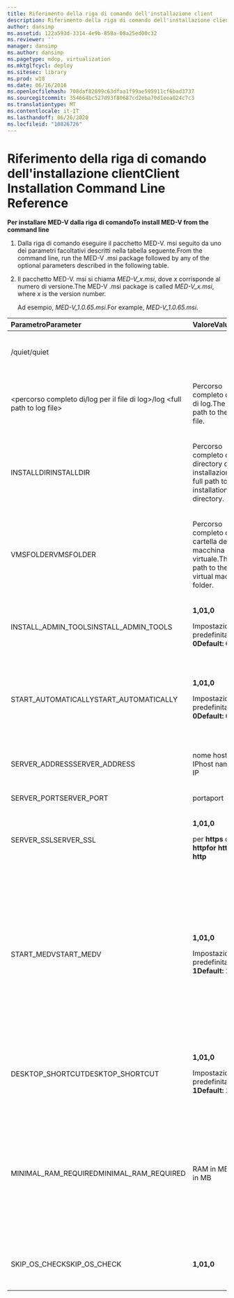 ```yaml
---
title: Riferimento della riga di comando dell'installazione client
description: Riferimento della riga di comando dell'installazione client
author: dansimp
ms.assetid: 122a593d-3314-4e9b-858a-08a25ed00c32
ms.reviewer: ''
manager: dansimp
ms.author: dansimp
ms.pagetype: mdop, virtualization
ms.mktglfcycl: deploy
ms.sitesec: library
ms.prod: w10
ms.date: 06/16/2016
ms.openlocfilehash: 708daf82699c63dfaa1f99ae595911cf6bad3737
ms.sourcegitcommit: 354664bc527d93f80687cd2eba70d1eea024c7c3
ms.translationtype: MT
ms.contentlocale: it-IT
ms.lasthandoff: 06/26/2020
ms.locfileid: "10826726"
---
```

# <span data-ttu-id="87e01-103">Riferimento della riga di comando dell'installazione client</span><span class="sxs-lookup"><span data-stu-id="87e01-103">Client Installation Command Line Reference</span></span>


**<span data-ttu-id="87e01-104">Per installare MED-V dalla riga di comando</span><span class="sxs-lookup"><span data-stu-id="87e01-104">To install MED-V from the command line</span></span>**

1.  <span data-ttu-id="87e01-105">Dalla riga di comando eseguire il pacchetto MED-V. msi seguito da uno dei parametri facoltativi descritti nella tabella seguente.</span><span class="sxs-lookup"><span data-stu-id="87e01-105">From the command line, run the MED-V .msi package followed by any of the optional parameters described in the following table.</span></span>

2.  <span data-ttu-id="87e01-106">Il pacchetto MED-V. msi si chiama *MED-V\_x.msi*, dove *x* corrisponde al numero di versione.</span><span class="sxs-lookup"><span data-stu-id="87e01-106">The MED-V .msi package is called *MED-V\_x.msi*, where *x* is the version number.</span></span>

    <span data-ttu-id="87e01-107">Ad esempio, *MED-V\_1.0.65.msi*.</span><span class="sxs-lookup"><span data-stu-id="87e01-107">For example, *MED-V\_1.0.65.msi*.</span></span>

<table>
<colgroup>
<col width="33%" />
<col width="33%" />
<col width="33%" />
</colgroup>
<thead>
<tr class="header">
<th align="left"><span data-ttu-id="87e01-108">Parametro</span><span class="sxs-lookup"><span data-stu-id="87e01-108">Parameter</span></span></th>
<th align="left"><span data-ttu-id="87e01-109">Valore</span><span class="sxs-lookup"><span data-stu-id="87e01-109">Value</span></span></th>
<th align="left"><span data-ttu-id="87e01-110">Descrizione</span><span class="sxs-lookup"><span data-stu-id="87e01-110">Description</span></span></th>
</tr>
</thead>
<tbody>
<tr class="odd">
<td align="left"><p><span data-ttu-id="87e01-111">/quiet</span><span class="sxs-lookup"><span data-stu-id="87e01-111">/quiet</span></span></p></td>
<td align="left"><p></p></td>
<td align="left"><p><span data-ttu-id="87e01-112">Installazione invisibile all'utente</span><span class="sxs-lookup"><span data-stu-id="87e01-112">Silent installation</span></span></p></td>
</tr>
<tr class="even">
<td align="left"><p><span data-ttu-id="87e01-113">&lt;percorso completo di/log per il file di log&gt;</span><span class="sxs-lookup"><span data-stu-id="87e01-113">/log &lt;full path to log file&gt;</span></span></p></td>
<td align="left"><p><span data-ttu-id="87e01-114">Percorso completo del file di log.</span><span class="sxs-lookup"><span data-stu-id="87e01-114">The full path to the log file.</span></span></p></td>
<td align="left"><p></p></td>
</tr>
<tr class="odd">
<td align="left"><p><span data-ttu-id="87e01-115">INSTALLDIR</span><span class="sxs-lookup"><span data-stu-id="87e01-115">INSTALLDIR</span></span></p></td>
<td align="left"><p><span data-ttu-id="87e01-116">Percorso completo della directory di installazione.</span><span class="sxs-lookup"><span data-stu-id="87e01-116">The full path to the installation directory.</span></span></p></td>
<td align="left"><p></p></td>
</tr>
<tr class="even">
<td align="left"><p><span data-ttu-id="87e01-117">VMSFOLDER</span><span class="sxs-lookup"><span data-stu-id="87e01-117">VMSFOLDER</span></span></p></td>
<td align="left"><p><span data-ttu-id="87e01-118">Percorso completo della cartella della macchina virtuale.</span><span class="sxs-lookup"><span data-stu-id="87e01-118">The full path to the virtual machine folder.</span></span></p></td>
<td align="left"><p></p></td>
</tr>
<tr class="odd">
<td align="left"><p><span data-ttu-id="87e01-119">INSTALL_ADMIN_TOOLS</span><span class="sxs-lookup"><span data-stu-id="87e01-119">INSTALL_ADMIN_TOOLS</span></span></p></td>
<td align="left"><p><strong><span data-ttu-id="87e01-120">1,0</span><span class="sxs-lookup"><span data-stu-id="87e01-120">1,0</span></span></strong></p>
<p><span data-ttu-id="87e01-121">Impostazione predefinita: <strong> 0</span><span class="sxs-lookup"><span data-stu-id="87e01-121">Default: <strong>0</span></span></strong></p></td>
<td align="left"><p><span data-ttu-id="87e01-122">Installa gli strumenti di amministrazione di MED-V.</span><span class="sxs-lookup"><span data-stu-id="87e01-122">Installs MED-V administration tools.</span></span></p></td>
</tr>
<tr class="even">
<td align="left"><p><span data-ttu-id="87e01-123">START_AUTOMATICALLY</span><span class="sxs-lookup"><span data-stu-id="87e01-123">START_AUTOMATICALLY</span></span></p></td>
<td align="left"><p><strong><span data-ttu-id="87e01-124">1,0</span><span class="sxs-lookup"><span data-stu-id="87e01-124">1,0</span></span></strong></p>
<p><span data-ttu-id="87e01-125">Impostazione predefinita: <strong> 0</span><span class="sxs-lookup"><span data-stu-id="87e01-125">Default: <strong>0</span></span></strong></p></td>
<td align="left"><p><span data-ttu-id="87e01-126">Avvia automaticamente il client MED-V ogni volta che l'utente accede a Windows.</span><span class="sxs-lookup"><span data-stu-id="87e01-126">Automatically starts MED-V client every time the user logs on to Windows.</span></span></p></td>
</tr>
<tr class="odd">
<td align="left"><p><span data-ttu-id="87e01-127">SERVER_ADDRESS</span><span class="sxs-lookup"><span data-stu-id="87e01-127">SERVER_ADDRESS</span></span></p></td>
<td align="left"><p><span data-ttu-id="87e01-128">nome host o IP</span><span class="sxs-lookup"><span data-stu-id="87e01-128">host name or IP</span></span></p></td>
<td align="left"><p></p></td>
</tr>
<tr class="even">
<td align="left"><p><span data-ttu-id="87e01-129">SERVER_PORT</span><span class="sxs-lookup"><span data-stu-id="87e01-129">SERVER_PORT</span></span></p></td>
<td align="left"><p><span data-ttu-id="87e01-130">porta</span><span class="sxs-lookup"><span data-stu-id="87e01-130">port</span></span></p></td>
<td align="left"><p></p></td>
</tr>
<tr class="odd">
<td align="left"><p><span data-ttu-id="87e01-131">SERVER_SSL</span><span class="sxs-lookup"><span data-stu-id="87e01-131">SERVER_SSL</span></span></p></td>
<td align="left"><p><strong><span data-ttu-id="87e01-132">1,0</span><span class="sxs-lookup"><span data-stu-id="87e01-132">1,0</span></span></strong></p>
<p><span data-ttu-id="87e01-133">per <strong> https </strong> o <strong> http</span><span class="sxs-lookup"><span data-stu-id="87e01-133">for <strong>https</strong> or <strong>http</span></span></strong></p></td>
<td align="left"><p></p></td>
</tr>
<tr class="even">
<td align="left"><p><span data-ttu-id="87e01-134">START_MEDV</span><span class="sxs-lookup"><span data-stu-id="87e01-134">START_MEDV</span></span></p></td>
<td align="left"><p><strong><span data-ttu-id="87e01-135">1,0</span><span class="sxs-lookup"><span data-stu-id="87e01-135">1,0</span></span></strong></p>
<p><span data-ttu-id="87e01-136">Impostazione predefinita: <strong> 1</span><span class="sxs-lookup"><span data-stu-id="87e01-136">Default: <strong>1</span></span></strong></p></td>
<td align="left"><p><span data-ttu-id="87e01-137">Avvia MED-V al completamento dell'installazione di MED-V.</span><span class="sxs-lookup"><span data-stu-id="87e01-137">Starts MED-V at the completion of the MED-V installation.</span></span></p>
<div class="alert">
<strong><span data-ttu-id="87e01-138">Nota</span><span class="sxs-lookup"><span data-stu-id="87e01-138">Note</span></span></strong><br/><p><span data-ttu-id="87e01-139">È consigliabile impostare START_MEDV = 0 nel caso in cui MED-V sia installato dal sistema.</span><span class="sxs-lookup"><span data-stu-id="87e01-139">It is recommended to set START_MEDV=0 in case MED-V is installed by the system.</span></span></p>
</div>
<div>

</div></td>
</tr>
<tr class="odd">
<td align="left"><p><span data-ttu-id="87e01-140">DESKTOP_SHORTCUT</span><span class="sxs-lookup"><span data-stu-id="87e01-140">DESKTOP_SHORTCUT</span></span></p></td>
<td align="left"><p><strong><span data-ttu-id="87e01-141">1,0</span><span class="sxs-lookup"><span data-stu-id="87e01-141">1,0</span></span></strong></p>
<p><span data-ttu-id="87e01-142">Impostazione predefinita: <strong> 1</span><span class="sxs-lookup"><span data-stu-id="87e01-142">Default: <strong>1</span></span></strong></p></td>
<td align="left"><p><span data-ttu-id="87e01-143">Crea un collegamento sul desktop, che avvia il client MED-V.</span><span class="sxs-lookup"><span data-stu-id="87e01-143">Creates a shortcut on the desktop, which starts MED-V client.</span></span></p></td>
</tr>
<tr class="even">
<td align="left"><p><span data-ttu-id="87e01-144">MINIMAL_RAM_REQUIRED</span><span class="sxs-lookup"><span data-stu-id="87e01-144">MINIMAL_RAM_REQUIRED</span></span></p></td>
<td align="left"><p><span data-ttu-id="87e01-145">RAM in MB</span><span class="sxs-lookup"><span data-stu-id="87e01-145">RAM in MB</span></span></p></td>
<td align="left"><p><span data-ttu-id="87e01-146">Durante l'installazione di MED-V, controlla se il computer ha la quantità minima di RAM specificata.</span><span class="sxs-lookup"><span data-stu-id="87e01-146">When installing MED-V, checks whether the computer has the minimum amount of RAM specified.</span></span> <span data-ttu-id="87e01-147">In caso contrario, l'installazione viene interrotta.</span><span class="sxs-lookup"><span data-stu-id="87e01-147">If not, installation is aborted.</span></span></p></td>
</tr>
<tr class="odd">
<td align="left"><p><span data-ttu-id="87e01-148">SKIP_OS_CHECK</span><span class="sxs-lookup"><span data-stu-id="87e01-148">SKIP_OS_CHECK</span></span></p></td>
<td align="left"><p><strong><span data-ttu-id="87e01-149">1,0</span><span class="sxs-lookup"><span data-stu-id="87e01-149">1,0</span></span></strong></p></td>
<td align="left"><p><span data-ttu-id="87e01-150">Omette la convalida del sistema operativo.</span><span class="sxs-lookup"><span data-stu-id="87e01-150">Omits the operating system validation.</span></span></p></td>
</tr>
</tbody>
</table>











